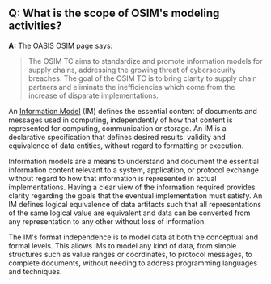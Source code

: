 ## **Q: What is the scope of OSIM's modeling activities?**
**A:**
The OASIS [OSIM page](https://www.oasis-open.org/tc-osim/) says:

> The OSIM TC aims to standardize and promote information models for supply chains,
> addressing the growing threat of cybersecurity breaches.
> The goal of the OSIM TC is to bring clarity to supply chain partners and eliminate
> the inefficiencies which come from the increase of disparate implementations.

An [Information Model](info-model) (IM) defines the essential content of documents and messages
used in computing, independently of how that content is represented for computing, communication or storage.
An IM is a declarative specification that defines desired results: validity and equivalence of data
entities, without regard to formatting or execution.


Information models are a means to understand and document the essential information content 
relevant to a system, application, or protocol exchange 
without regard to how that information is represented in actual implementations. 
Having a clear view of the information required provides clarity 
regarding the goals that the eventual implementation must satisfy.
An IM defines logical equivalence of data artifacts such that all representations of the same logical value are
equivalent and data can be converted from any representation to any other without loss of information.

The IM's format independence is to model data at both the conceptual and formal levels. 
This allows IMs to model any kind of data, from simple structures such as value ranges or coordinates, 
to protocol messages, to complete documents, without needing to address programming languages and techniques. 

